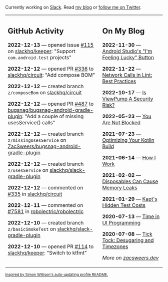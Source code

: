 Currently working on [Slack](https://slack.com/). Read [my blog](https://zacsweers.dev/) or [follow me on Twitter](https://twitter.com/ZacSweers).

<table><tr><td valign="top" width="60%">

## GitHub Activity
<!-- githubActivity starts -->
**2022-12-13** — opened issue [#115](https://github.com/slackhq/keeper/issues/115) on [slackhq/keeper](https://github.com/slackhq/keeper): "Support `com.android.test` projects"

**2022-12-12** — opened PR [#336](https://github.com/slackhq/circuit/pull/336) to [slackhq/circuit](https://github.com/slackhq/circuit): "Add compose BOM"

**2022-12-12** — created branch `z/composeBom` on [slackhq/circuit](https://github.com/slackhq/circuit)

**2022-12-12** — opened PR [#487](https://github.com/bugsnag/bugsnag-android-gradle-plugin/pull/487) to [bugsnag/bugsnag-android-gradle-plugin](https://github.com/bugsnag/bugsnag-android-gradle-plugin): "Add a couple of missing usesService() calls"

**2022-12-12** — created branch `z/missingUsesService` on [ZacSweers/bugsnag-android-gradle-plugin](https://github.com/ZacSweers/bugsnag-android-gradle-plugin)

**2022-12-12** — created branch `z/usesService` on [slackhq/slack-gradle-plugin](https://github.com/slackhq/slack-gradle-plugin)

**2022-12-12** — commented on [#335](https://github.com/slackhq/circuit/pull/335#issuecomment-1347434500) in [slackhq/circuit](https://github.com/slackhq/circuit)

**2022-12-11** — commented on [#7581](https://github.com/robolectric/robolectric/issues/7581#issuecomment-1345589987) in [robolectric/robolectric](https://github.com/robolectric/robolectric)

**2022-12-10** — created branch `z/basicSmokeTest` on [slackhq/slack-gradle-plugin](https://github.com/slackhq/slack-gradle-plugin)

**2022-12-10** — opened PR [#114](https://github.com/slackhq/keeper/pull/114) to [slackhq/keeper](https://github.com/slackhq/keeper): "Switch to ktfmt"
<!-- githubActivity ends -->
</td><td valign="top" width="40%">

## On My Blog
<!-- blog starts -->
**2022-11-30** — [Android Studio's "I'm Feeling Lucky" Button](https://www.zacsweers.dev/android-studios-im-feeling-lucky-button/)

**2022-11-22** — [Network Calls in Lint: Best Practices](https://www.zacsweers.dev/network-calls-in-lint-best-practices/)

**2022-10-17** — [Is ViewPump A Security Risk?](https://www.zacsweers.dev/is-viewpump-a-security-risk/)

**2022-05-23** — [You Are Not Blocked](https://www.zacsweers.dev/you-are-not-blocked/)

**2021-07-23** — [Optimizing Your Kotlin Build](https://www.zacsweers.dev/optimizing-your-kotlin-build/)

**2021-06-14** — [How I Work](https://www.zacsweers.dev/how-i-work/)

**2021-02-02** — [Disposables Can Cause Memory Leaks](https://www.zacsweers.dev/disposables-can-cause-memory-leaks/)

**2021-01-29** — [Kapt's Hidden Test Costs](https://www.zacsweers.dev/kapts-hidden-test-costs/)

**2020-07-13** — [Time in UI Programming](https://www.zacsweers.dev/time-in-ui/)

**2020-07-08** — [Tick Tock: Desugaring and Timezones](https://www.zacsweers.dev/ticktock-desugaring-timezones/)
<!-- blog ends -->
_More on [zacsweers.dev](https://zacsweers.dev/)_
</td></tr></table>

<sub><a href="https://simonwillison.net/2020/Jul/10/self-updating-profile-readme/">Inspired by Simon Willison's auto-updating profile README.</a></sub>